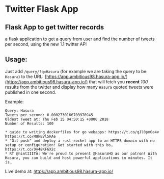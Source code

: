 # Twitter Flask App

## Flask App to get twitter records

a flask application to get a query from user and find the number of tweets per second, using the new 1.1 twitter API

## Usage:

 Just add `/query/?q=Hasura` (for example we are taking the query to be `Hasura`) to the URL: [https://app.ambitious98.hasura-app.io/](https://app.ambitious98.hasura-app.io/) that will fetch you **recent** *100* results from the twitter and display how many `Hasura` quoted tweets were published in one second.

Example: 
```
Query: Hasura
Tweets per second: 0.0002730166703978945
Oldest Tweet at: Thu Feb 15 04:50:15 +0000 2018
Number of Results: 100

* guide to writing dockerfiles for go webapps: https://t.co/qJl0pmOe4v https://t.co/M8kEVl5RAe
* "Git push" and deploy a rust-rocket app to an HTTPS domain with no setup or configuration! Get started with this bo… https://t.co/0y48KFGX2c
* RT @hintIIITA: We're proud to present @HasuraHQ as our patron! With Hasura, you can build and host powerful applications in minutes. It is…
```
Live demo at: [https://app.ambitious98.hasura-app.io/ ](https://app.ambitious98.hasura-app.io/ )




